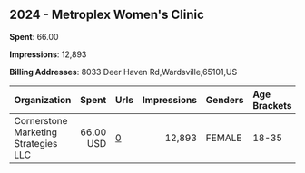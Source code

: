## 2024 - Metroplex Women's Clinic 
**Spent**: 66.00

**Impressions**: 12,893

**Billing Addresses**: 8033 Deer Haven Rd,Wardsville,65101,US

|Organization|Spent|Urls|Impressions|Genders|Age Brackets|Country Codes|
|:---|---:|:---|---:|:---|:---|:---|
|Cornerstone Marketing Strategies  LLC|66.00 USD|[0](https://www.snap.com/political-ads/asset/4f157bfad5e575061cb18edd01c90c38803068035d44e710cb7974a092147b25?mediaType=mp4)|12,893|FEMALE|18-35|united states|
